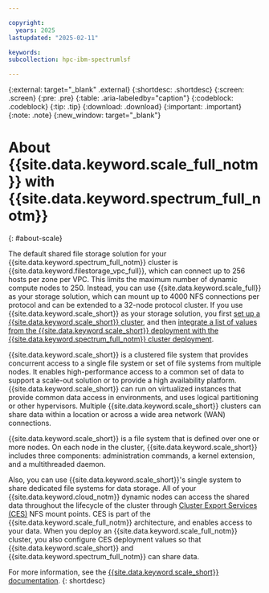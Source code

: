 ```yaml
---

copyright:
  years: 2025
lastupdated: "2025-02-11"

keywords:
subcollection: hpc-ibm-spectrumlsf

---
```


{:external: target="_blank" .external}
{:shortdesc: .shortdesc}
{:screen: .screen}
{:pre: .pre}
{:table: .aria-labeledby="caption"}
{:codeblock: .codeblock}
{:tip: .tip}
{:download: .download}
{:important: .important}
{:note: .note}
{:new_window: target="_blank"}

# About {{site.data.keyword.scale_full_notm}} with {{site.data.keyword.spectrum_full_notm}}
{: #about-scale}

The default shared file storage solution for your {{site.data.keyword.spectrum_full_notm}} cluster is {{site.data.keyword.filestorage_vpc_full}}, which can connect up to 256 hosts per zone per VPC. This limits the maximum number of dynamic compute nodes to 250. Instead, you can use {{site.data.keyword.scale_full}} as your storage solution, which can mount up to 4000 NFS connections per protocol and can be extended to a 32-node protocol cluster. If you use {{site.data.keyword.scale_short}} as your storage solution, you first [set up a {{site.data.keyword.scale_short}} cluster](https://cloud.ibm.com/catalog/content/ibm-spectrum-scale-d722b6b6-8bb5-4506-8f0f-03a5f05a3d6e-global), and then [integrate a list of values from the {{site.data.keyword.scale_short}} deployment with the {{site.data.keyword.spectrum_full_notm}} cluster deployment](/docs/hpc-ibm-spectrumlsf?topic=hpc-ibm-spectrumlsf-integrating-scale).

{{site.data.keyword.scale_short}} is a clustered file system that provides concurrent access to a single file system or set of file systems from multiple nodes. It enables high-performance access to a common set of data to support a scale-out solution or to provide a high availability platform. {{site.data.keyword.scale_short}} can run on virtualized instances that provide common data access in environments, and uses logical partitioning or other hypervisors. Multiple {{site.data.keyword.scale_short}} clusters can share data within a location or across a wide area network (WAN) connections.

{{site.data.keyword.scale_short}} is a file system that is defined over one or more nodes. On each node in the cluster, {{site.data.keyword.scale_short}} includes three components: administration commands, a kernel extension, and a multithreaded daemon.

Also, you can use {{site.data.keyword.scale_short}}'s single system to share dedicated file systems for data storage. All of your {{site.data.keyword.cloud_notm}} dynamic nodes can access the shared data throughout the lifecycle of the cluster through [Cluster Export Services (CES)](/docs/storage-scale?topic=storage-scale-config-ces-integration-ldap-authentication) NFS mount points. CES is part of the {{site.data.keyword.scale_full_notm}} architecture, and enables access to your data. When you deploy an {{site.data.keyword.scale_full_notm}} cluster, you also configure CES deployment values so that {{site.data.keyword.scale_short}} and {{site.data.keyword.spectrum_full_notm}} can share data.

For more information, see the [{{site.data.keyword.scale_short}} documentation](/docs/storage-scale?topic=storage-scale-getting-started-tutorial).
{: shortdesc}

